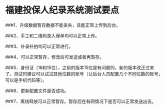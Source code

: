 # 福建投保人纪录系统测试要点

###1、升级数据暂存数据不能丢失，且能正常上传到后台。

###2、手工和二维码录入保单均可以正常上传。

###3、补录补拍均可以正常进行。

###4、可以正常暂存，修改后可发送或者再暂存。

###5、身份证（18和15位），之前的版本15位是有问题的，新的版本改正过来了。测试时建议可以试试其他位数的账号（让后台人员配置几个不同位数的账号，可以是手机代码等）。

###6、更新配置文件是否成功。

###7、离线释放可以正常暂存。暂存后在有网情况下是否可以正常发送出去。
